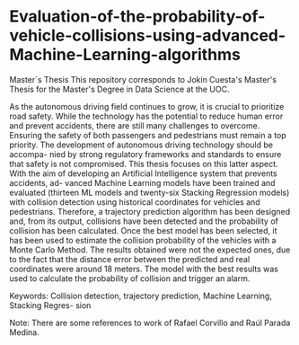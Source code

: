 # Evaluation-of-the-probability-of-vehicle-collisions-using-advanced-Machine-Learning-algorithms
Master´s Thesis
This repository corresponds to Jokin Cuesta's Master's Thesis for the Master's Degree in Data Science at the UOC.

As the autonomous driving field continues to grow, it is crucial to prioritize road safety. While
the technology has the potential to reduce human error and prevent accidents, there are still
many challenges to overcome. Ensuring the safety of both passengers and pedestrians must
remain a top priority. The development of autonomous driving technology should be accompa-
nied by strong regulatory frameworks and standards to ensure that safety is not compromised.
This thesis focuses on this latter aspect.
With the aim of developing an Artificial Intelligence system that prevents accidents, ad-
vanced Machine Learning models have been trained and evaluated (thirteen ML models and
twenty-six Stacking Regression models) with collision detection using historical coordinates
for vehicles and pedestrians. Therefore, a trajectory prediction algorithm has been designed
and, from its output, collisions have been detected and the probability of collision has been
calculated. Once the best model has been selected, it has been used to estimate the collision
probability of the vehicles with a Monte Carlo Method.
The results obtained were not the expected ones, due to the fact that the distance error
between the predicted and real coordinates were around 18 meters. The model with the best
results was used to calculate the probability of collision and trigger an alarm.

Keywords: Collision detection, trajectory prediction, Machine Learning, Stacking Regres-
sion

Note: There are some references to work of Rafael Corvillo and Raúl Parada Medina.
